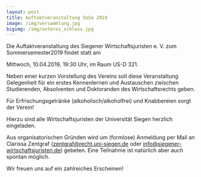 ```yaml
---
layout: post
title: Auftaktveranstaltung SoSe 2019
image: /img/versammlung.jpg
bigimg: /img/unteres_schloss.jpg
---
```

	



Die Auftaktveranstaltung des Siegener Wirtschaftsjuristen e. V. zum Sommersemester2019 findet statt am

Mittwoch, 10.04.2019, 19:30 Uhr, im Raum US-D 321.

Neben einer kurzen Vorstellung des Vereins soll diese Veranstaltung Gelegenheit für ein erstes Kennenlernen und Austauschen 
zwischen Studierenden, Absolventen und Doktoranden des Wirtschaftsrechts geben.

Für Erfrischungsgetränke (alkoholisch/alkoholfrei) und Knabbereien sorgt der Verein!

Hierzu sind alle Wirtschaftsjuristen der Universität Siegen herzlich eingeladen.

Aus organisatorischen Gründen wird um (formlose) Anmeldung per Mail an Clarissa Zentgraf 
(<zentgraf@recht.uni-siegen.de> oder <info@siegener-wirtschaftsjuristen.de>) gebeten.
Eine Teilnahme ist natürlich aber auch spontan möglich.

Wir freuen uns auf ein zahlreiches Erscheinen! 

